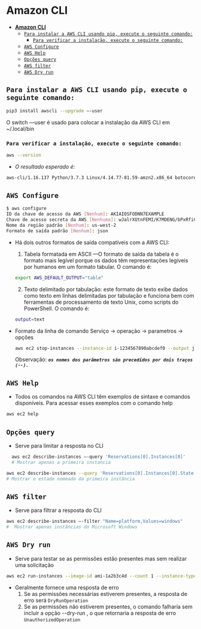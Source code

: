 # **Amazon CLI**

- [**Amazon CLI**](#amazon-cli)
  - [`Para instalar a AWS CLI usando pip, execute o seguinte comando:`](#para-instalar-a-aws-cli-usando-pip-execute-o-seguinte-comando)
    - [`Para verificar a instalação, execute o seguinte comando:`](#para-verificar-a-instalação-execute-o-seguinte-comando)
  - [`AWS Configure`](#aws-configure)
  - [`AWS Help`](#aws-help)
  - [`Opções query`](#opções-query)
  - [`AWS filter`](#aws-filter)
  - [`AWS Dry run`](#aws-dry-run)

## `Para instalar a AWS CLI usando pip, execute o seguinte comando:`

```bash
pip3 install awscli --upgrade –-user
```

O switch —user é usado para colocar a instalação da AWS CLI em ~/.local/bin

### `Para verificar a instalação, execute o seguinte comando:`

```bash
aws --version
```

- _O resultado esperado é:_

```bash
aws-cli/1.16.137 Python/3.7.3 Linux/4.14.77-81.59-amzn2.x86_64 botocore/1.12.127
```

## `AWS Configure`

```bash
$ aws configure
ID da chave de acesso da AWS [Nenhum]: AKIAIOSFODNN7EXAMPLE
Chave de acesso secreta da AWS [Nenhuma]: wJalrXUtnFEMI/K7MDENG/bPxRfiCYEXAMPLEKEY
Nome da região padrão [Nenhum]: us-west-2
Formato de saída padrão [Nenhum]: json
```

- Há dois outros formatos de saída compatíveis com a AWS CLI:

  1. Tabela formatada em ASCII —O formato de saída da tabela é o formato mais legível porque os dados têm representações legíveis por humanos em um formato tabular. O comando é:

  ```bash
  export AWS_DEFAULT_OUTPUT="table"
  ```

  2. Texto delimitado por tabulação: este formato de texto exibe dados como texto em linhas delimitadas por tabulação e funciona bem com ferramentas de processamento de texto Unix, como scripts do PowerShell. O comando é:

  ```bash
  output=text
  ```

- Formato da linha de comando
  Serviço -> operação -> parametros -> opções

  ```bash
  aws ec2 stop-instances --instance-id i-1234567890abcdef0 --output json
  ```

  Observação: **_`os nomes dos parâmetros são precedidos por dois traços (--).`_**

## `AWS Help`

- Todos os comandos na AWS CLI têm exemplos de sintaxe e comandos disponíveis. Para acessar esses exemplos com o comando help

```bash
aws ec2 help
```

## `Opções query`

- Serve para limitar a resposta no CLI

```bash
  aws ec2 describe-instances –-query 'Reservations[0].Instances[0]'
  # Mostrar apenas a primeira instancia
```

```bash
aws ec2 describe-instances --query 'Reservations[0].Instances[0].State.Name'
# Mostrar o estado nomeado da primeira instância
```

## `AWS filter`

- Serve para filtrar a resposta do CLI

```bash
aws ec2 describe-instances –-filter "Name=platform,Values=windows"
#  Mostrar apenas instâncias do Microsoft Windows
```

## `AWS Dry run`

- Serve para testar se as permissões estão presentes mas sem realizar uma solicitação

```bash
aws ec2 run-instances --image-id ami-1a2b3c4d --count 1 --instance-type c5.large --key-name MyKeyPair --security-groups MySecurityGroup --dry-run
```

- Geralmente fornece uma resposta de erro
  1. Se as permissões necessárias estiverem presentes, a resposta de erro será `DryRunOperation`
  2. Se as permissões não estiverem presentes, o comando falharia sem incluir a opção --dry-run , o que retornaria a resposta de erro `UnauthorizedOperation`
